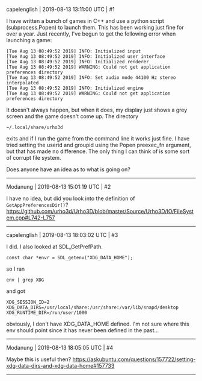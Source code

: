 capelenglish | 2019-08-13 13:11:00 UTC | #1

I have written a bunch of games in C++ and use a python script (subprocess.Popen) to launch them. This has been working just fine for over a year. Just recently, I've begun to get the following error when launching a game:

    [Tue Aug 13 08:49:52 2019] INFO: Initialized input
    [Tue Aug 13 08:49:52 2019] INFO: Initialized user interface
    [Tue Aug 13 08:49:52 2019] INFO: Initialized renderer
    [Tue Aug 13 08:49:52 2019] WARNING: Could not get application preferences directory
    [Tue Aug 13 08:49:52 2019] INFO: Set audio mode 44100 Hz stereo interpolated
    [Tue Aug 13 08:49:52 2019] INFO: Initialized engine
    [Tue Aug 13 08:49:52 2019] WARNING: Could not get application preferences directory

It doesn't always happen, but when it does, my display just shows a grey screen and the game doesn't come up. The directory

    ~/.local/share/urho3d

exits and if I run the game from the command line it works just fine. I have tried setting the userid and groupid using the Popen preexec_fn argument, but that has made no difference. The only thing I can think of is some sort of corrupt file system. 

Does anyone have an idea as to what is going on?

-------------------------

Modanung | 2019-08-13 15:01:19 UTC | #2

I have no idea, but did you look into the definition of `GetAppPreferencesDir()`?
https://github.com/urho3d/Urho3D/blob/master/Source/Urho3D/IO/FileSystem.cpp#L742-L757

-------------------------

capelenglish | 2019-08-13 18:03:02 UTC | #3

I did. I also looked at SDL_GetPrefPath.

    const char *envr = SDL_getenv("XDG_DATA_HOME");

so I ran

    env | grep XDG

and got

    XDG_SESSION_ID=2
    XDG_DATA_DIRS=/usr/local/share:/usr/share:/var/lib/snapd/desktop
    XDG_RUNTIME_DIR=/run/user/1000

obviously, I don't have XDG_DATA_HOME defined. I'm not sure where this env should point since it has never been defined in the past...

-------------------------

Modanung | 2019-08-13 18:05:05 UTC | #4

Maybe this is useful then?
https://askubuntu.com/questions/157722/setting-xdg-data-dirs-and-xdg-data-home#157733

-------------------------

